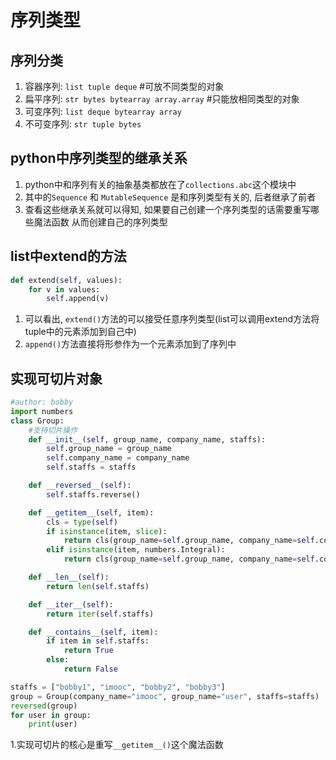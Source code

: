 # 序列类型

## 序列分类
1. 容器序列: `list tuple deque` #可放不同类型的对象
2. 扁平序列: `str bytes bytearray array.array` #只能放相同类型的对象
3. 可变序列: `list deque bytearray array`
4. 不可变序列: `str tuple bytes`
   
## python中序列类型的继承关系
1. python中和序列有关的抽象基类都放在了`collections.abc`这个模块中
2. 其中的`Sequence` 和 `MutableSequence` 是和序列类型有关的, 后者继承了前者
3. 查看这些继承关系就可以得知, 如果要自己创建一个序列类型的话需要重写哪些魔法函数 从而创建自己的序列类型
   

## list中extend的方法
```python
def extend(self, values):
    for v in values:
        self.append(v)
```
1. 可以看出, `extend()`方法的可以接受任意序列类型(list可以调用extend方法将tuple中的元素添加到自己中)
2. `append()`方法直接将形参作为一个元素添加到了序列中

## 实现可切片对象
```python
#author: bobby
import numbers
class Group:
    #支持切片操作
    def __init__(self, group_name, company_name, staffs):
        self.group_name = group_name
        self.company_name = company_name
        self.staffs = staffs

    def __reversed__(self):
        self.staffs.reverse()

    def __getitem__(self, item):
        cls = type(self)
        if isinstance(item, slice):
            return cls(group_name=self.group_name, company_name=self.company_name, staffs=self.staffs[item])
        elif isinstance(item, numbers.Integral):
            return cls(group_name=self.group_name, company_name=self.company_name, staffs=[self.staffs[item]])

    def __len__(self):
        return len(self.staffs)

    def __iter__(self):
        return iter(self.staffs)

    def __contains__(self, item):
        if item in self.staffs:
            return True
        else:
            return False

staffs = ["bobby1", "imooc", "bobby2", "bobby3"]
group = Group(company_name="imooc", group_name="user", staffs=staffs)
reversed(group)
for user in group:
    print(user)
```
1.实现可切片的核心是重写`__getitem__()`这个魔法函数
